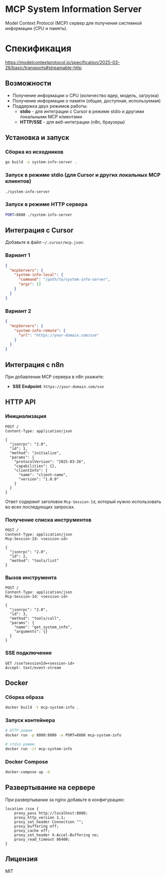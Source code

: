 # MCP System Information Server

Model Context Protocol (MCP) сервер для получения системной информации (CPU и память).

# Спекификация

https://modelcontextprotocol.io/specification/2025-03-26/basic/transports#streamable-http

## Возможности

- Получение информации о CPU (количество ядер, модель, загрузка)
- Получение информации о памяти (общая, доступная, используемая)
- Поддержка двух режимов работы:
  - **stdio** - для интеграции с Cursor в режиме stdio и другими локальными MCP клиентами
  - **HTTP/SSE** - для веб-интеграции (n8n, браузеры)

## Установка и запуск

### Сборка из исходников

```bash
go build -o system-info-server .
```

### Запуск в режиме stdio (для Cursor и других локальных MCP клиентов)

```bash
./system-info-server
```

### Запуск в режиме HTTP сервера

```bash
PORT=8080 ./system-info-server
```

## Интеграция с Cursor

Добавьте в файл `~/.cursor/mcp.json`:

### Вариант 1
```json
{
  "mcpServers": {
    "system-info-local": {
      "command": "/path/to/system-info-server",
      "args": []
    }
  }
}
```

### Вариант 2
```json
{
  "mcpServers": {
    "system-info-remote": {
      "url": "https://your-domain.com/sse"
    }
  }
}
```

## Интеграция с n8n

При добавлении MCP сервера в n8n укажите:

- **SSE Endpoint**: `https://your-domain.com/sse`

## HTTP API

### Инициализация

```http
POST /
Content-Type: application/json

{
  "jsonrpc": "2.0",
  "id": 1,
  "method": "initialize",
  "params": {
    "protocolVersion": "2025-03-26",
    "capabilities": {},
    "clientInfo": {
      "name": "client-name",
      "version": "1.0.0"
    }
  }
}
```

Ответ содержит заголовок `Mcp-Session-Id`, который нужно использовать во всех последующих запросах.

### Получение списка инструментов

```http
POST /
Content-Type: application/json
Mcp-Session-Id: <session-id>

{
  "jsonrpc": "2.0",
  "id": 2,
  "method": "tools/list"
}
```

### Вызов инструмента

```http
POST /
Content-Type: application/json
Mcp-Session-Id: <session-id>

{
  "jsonrpc": "2.0",
  "id": 3,
  "method": "tools/call",
  "params": {
    "name": "get_system_info",
    "arguments": {}
  }
}
```

### SSE подключение

```http
GET /sse?sessionId=<session-id>
Accept: text/event-stream
```

## Docker

### Сборка образа

```bash
docker build -t mcp-system-info .
```

### Запуск контейнера

```bash
# HTTP режим
docker run -p 8080:8080 -e PORT=8080 mcp-system-info

# stdio режим
docker run -it mcp-system-info
```

### Docker Compose

```bash
docker-compose up -d
```

## Развертывание на сервере

При развертывании за nginx добавьте в конфигурацию:

```nginx
location /sse {
    proxy_pass http://localhost:8080;
    proxy_http_version 1.1;
    proxy_set_header Connection "";
    proxy_buffering off;
    proxy_cache off;
    proxy_set_header X-Accel-Buffering no;
    proxy_read_timeout 86400;
}
```

## Лицензия

MIT
